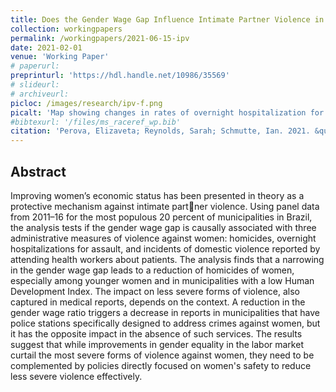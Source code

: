 ```yaml
---
title: Does the Gender Wage Gap Influence Intimate Partner Violence in Brazil? Evidence from Administrative Health Data"
collection: workingpapers
permalink: /workingpapers/2021-06-15-ipv
date: 2021-02-01
venue: 'Working Paper'
# paperurl: 
preprinturl: 'https://hdl.handle.net/10986/35569'
# slideurl: 
# archiveurl: 
picloc: /images/research/ipv-f.png
picalt: 'Map showing changes in rates of overnight hospitalization for assault for women across Brazilian municipalities'
#bibtexurl: '/files/ms_raceref_wp.bib'
citation: 'Perova, Elizaveta; Reynolds, Sarah; Schmutte, Ian. 2021. &quot;Does the Gender Wage Gap Influence Intimate Partner Violence in Brazil? Evidence from Administrative Health Data.&quot; 2022. <i>Revise and resubmit, Journal of Human Resources</i>'
---
```


## Abstract

Improving women’s economic status has been presented in theory as a protective mechanism against intimate partner violence. Using panel data from 2011–16 for the most populous 20 percent of municipalities in Brazil, the analysis tests if the gender wage gap is causally associated with
three administrative measures of violence against women: homicides, overnight hospitalizations for assault, and incidents of domestic violence reported by attending health workers about patients. The analysis finds that a narrowing in the gender wage gap leads to a reduction of homicides of women, especially among younger women and in municipalities with a low Human Development Index. The impact on less severe forms of violence, also captured in medical reports, depends on the context. A reduction in the gender wage ratio triggers a decrease in reports in municipalities
that have police stations specifically designed to address crimes against women, but it has the opposite impact in the absence of such services. The results suggest that while improvements in gender equality in the labor market curtail the most severe forms of violence against women, they
need to be complemented by policies directly focused on women's safety to reduce less severe violence effectively.
